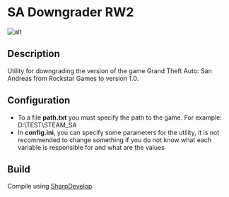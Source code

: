 # SA Downgrader RW2
![alt](https://image.jimcdn.com/app/cms/image/transf/dimension=117x10000:format=png/path/s876f79fd6a5f4193/image/i1971da86cd486af0/version/1610909548/image.png)
## Description
Utility for downgrading the version of the game Grand Theft Auto: San Andreas from Rockstar Games to version 1.0.
## Configuration
* To a file **path.txt** you must specify the path to the game. For example: D:\TEST\STEAM_SA
* In **config.ini**, you can specify some parameters for the utility, it is not recommended to change something if you do not know what each variable is responsible for and what are the values
## Build
Compile using [SharpDevelop](https://sourceforge.net/projects/sharpdevelop/)
